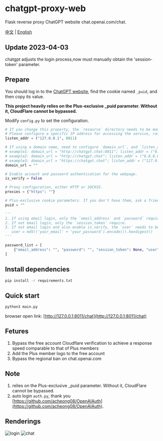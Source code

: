 # chatgpt-proxy-web
Flask reverse proxy ChatGPT website chat.openai.com/chat.

[中文](https://github.com/cooolr/chatgpt-proxy-web/blob/main/README_ZH.md) | [English](https://github.com/cooolr/chatgpt-proxy-web/blob/main/README.md)

## Update 2023-04-03 

chatgpt adjusts the login process,now must manually obtain the 'session-token' parameter.

## Prepare

You should log in to the [ChatGPT website](https://chat.openai.com/chat), find the cookie named `_puid`, and then copy its value.

**This project heavily relies on the Plus-exclusive _puid parameter. Without it, CloudFlare cannot be bypassed.**

Modify `config.py` to set the configuration.
``` python
# If you change this property, the `resource` directory needs to be manually deleted.
# Please configure a specific IP address for accessing the service, rather than using 0.0.0.0. If you are using a VPS, please configure the public IP address of the VPS's outbound traffic.
listen_addr = ("127.0.0.1", 8011)

# If using a domain name, need to configure `domain_url`, and `listen_addr` should be accessible from the public network. If it is an HTTPS service, need to configure nginx proxy_pass `listen_addr`.
# example1: domain_url = "http://chatgpt.chat:8011"; listen_addr = ("8.8.8.8", 8011)
# example2: domain_url = "http://chatgpt.chat"; listen_addr = ("8.8.8.8", 80)
# example3: domain_url = "https://chatgpt.chat"; listen_addr = ("127.0.0.1", 8011); nginx `location / {proxy_pass http://127.0.0.1:8011}`
domain_url = ""

# Enable account and password authentication for the webpage.
is_verify = False

# Proxy configuration, either HTTP or SOCKS5.
proxies = {"https": ""}

# Plus-exclusive cookie parameters. If you don't have them, ask a friend to share theirs.
puid = ""

'''
1. If using email login, only the `email_address` and `password` require.
2. If not email login, only the `session_token` require.
3. If not email login and also enable is_verify, the `user` needs to be rewritten.
   user = md5(('your_email' + 'your_password').encode()).hexdigest()
'''

password_list = [
    {"email_address": "", "password": "", "session_token": None, "user": None},
]
```

## Install dependencies

``` bash
pip install -r requirements.txt
```

## Quick start

``` bash
python3 main.py
```

browser open link: [http://127.0.0.1:8011/chat](http://127.0.0.1:8011/chat)

## Fetures

1. Bypass the free account Cloudflare verification to achieve a response speed comparable to that of Plus members
2. Add the Plus member logo to the free account
3. Bypass the regional ban on chat.openai.com

## Note

1. relies on the Plus-exclusive _puid parameter. Without it, CloudFlare cannot be bypassed.
2. auto login `auth.py`, thank you [https://github.com/acheong08/OpenAIAuth](https://github.com/acheong08/OpenAIAuth).

## Renderings
![login](https://github.com/cooolr/chatgpt_plus_proxy_website/blob/main/templates/login.png)
![chat](https://github.com/cooolr/chatgpt_plus_proxy_website/blob/main/templates/chat.png)
